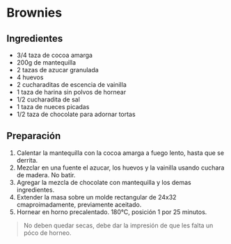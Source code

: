 # Brownies 

## Ingredientes
- 3/4 taza de cocoa amarga
- 200g de mantequilla
- 2 tazas de azucar granulada
- 4 huevos
- 2 cucharaditas de escencia de vainilla
- 1 taza de harina sin polvos de hornear
- 1/2 cucharadita de sal
- 1 taza de nueces picadas
- 1/2 taza de chocolate para adornar tortas
 
 
## Preparación
1. Calentar la mantequilla con la cocoa amarga a fuego lento, hasta que se derrita.
2. Mezclar en una fuente el azucar, los huevos y la vainilla usando cuchara de madera. No batir.
3. Agregar la mezcla de chocolate con mantequilla y los demas ingredientes.
4. Extender la masa sobre un molde rectangular de 24x32 cmaproimadamente, previamente aceitado.
5. Hornear en horno precalentado. 180°C, posición 1 por 25 minutos.

> No deben quedar secas, debe dar la impresión de que les falta un póco de horneo.
  
 